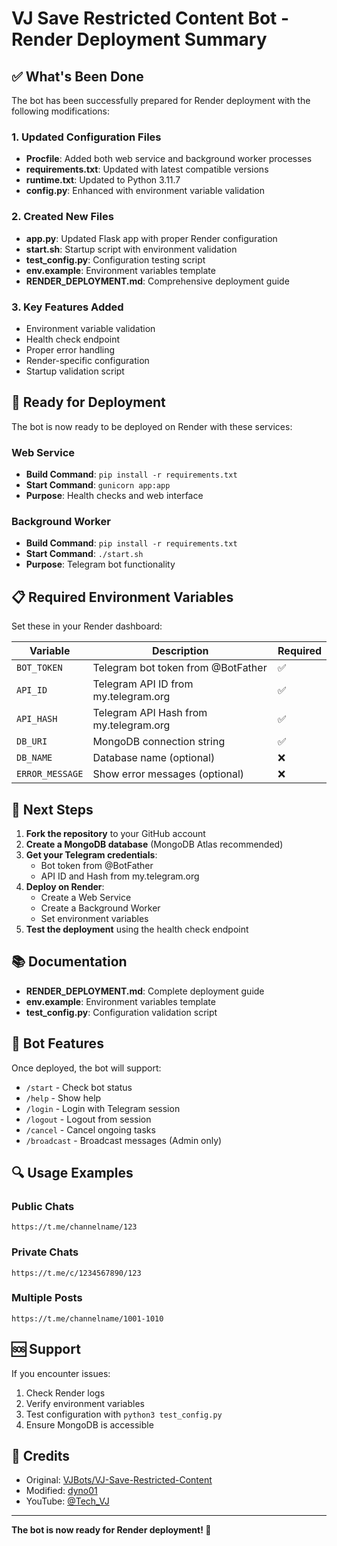 # VJ Save Restricted Content Bot - Render Deployment Summary

## ✅ What's Been Done

The bot has been successfully prepared for Render deployment with the following modifications:

### 1. Updated Configuration Files
- **Procfile**: Added both web service and background worker processes
- **requirements.txt**: Updated with latest compatible versions
- **runtime.txt**: Updated to Python 3.11.7
- **config.py**: Enhanced with environment variable validation

### 2. Created New Files
- **app.py**: Updated Flask app with proper Render configuration
- **start.sh**: Startup script with environment validation
- **test_config.py**: Configuration testing script
- **env.example**: Environment variables template
- **RENDER_DEPLOYMENT.md**: Comprehensive deployment guide

### 3. Key Features Added
- Environment variable validation
- Health check endpoint
- Proper error handling
- Render-specific configuration
- Startup validation script

## 🚀 Ready for Deployment

The bot is now ready to be deployed on Render with these services:

### Web Service
- **Build Command**: `pip install -r requirements.txt`
- **Start Command**: `gunicorn app:app`
- **Purpose**: Health checks and web interface

### Background Worker
- **Build Command**: `pip install -r requirements.txt`
- **Start Command**: `./start.sh`
- **Purpose**: Telegram bot functionality

## 📋 Required Environment Variables

Set these in your Render dashboard:

| Variable | Description | Required |
|----------|-------------|----------|
| `BOT_TOKEN` | Telegram bot token from @BotFather | ✅ |
| `API_ID` | Telegram API ID from my.telegram.org | ✅ |
| `API_HASH` | Telegram API Hash from my.telegram.org | ✅ |
| `DB_URI` | MongoDB connection string | ✅ |
| `DB_NAME` | Database name (optional) | ❌ |
| `ERROR_MESSAGE` | Show error messages (optional) | ❌ |

## 🔧 Next Steps

1. **Fork the repository** to your GitHub account
2. **Create a MongoDB database** (MongoDB Atlas recommended)
3. **Get your Telegram credentials**:
   - Bot token from @BotFather
   - API ID and Hash from my.telegram.org
4. **Deploy on Render**:
   - Create a Web Service
   - Create a Background Worker
   - Set environment variables
5. **Test the deployment** using the health check endpoint

## 📚 Documentation

- **RENDER_DEPLOYMENT.md**: Complete deployment guide
- **env.example**: Environment variables template
- **test_config.py**: Configuration validation script

## 🎯 Bot Features

Once deployed, the bot will support:
- `/start` - Check bot status
- `/help` - Show help
- `/login` - Login with Telegram session
- `/logout` - Logout from session
- `/cancel` - Cancel ongoing tasks
- `/broadcast` - Broadcast messages (Admin only)

## 🔍 Usage Examples

### Public Chats
```
https://t.me/channelname/123
```

### Private Chats
```
https://t.me/c/1234567890/123
```

### Multiple Posts
```
https://t.me/channelname/1001-1010
```

## 🆘 Support

If you encounter issues:
1. Check Render logs
2. Verify environment variables
3. Test configuration with `python3 test_config.py`
4. Ensure MongoDB is accessible

## 📝 Credits

- Original: [VJBots/VJ-Save-Restricted-Content](https://github.com/VJBots/VJ-Save-Restricted-Content)
- Modified: [dyno01](https://github.com/dyno01)
- YouTube: [@Tech_VJ](https://youtube.com/@Tech_VJ)

---

**The bot is now ready for Render deployment! 🎉**
